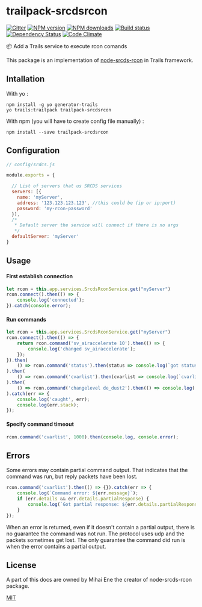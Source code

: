 # trailpack-srcdsrcon
[![Gitter][gitter-image]][gitter-url]
[![NPM version][npm-image]][npm-url]
[![NPM downloads][npm-download]][npm-url]
[![Build status][ci-image]][ci-url]
[![Dependency Status][daviddm-image]][daviddm-url]
[![Code Climate][codeclimate-image]][codeclimate-url]

:package: Add a Trails service to execute rcon comands

This package is an implementation of [node-srcds-rcon](https://github.com/randunel/node-srcds-rcon) in Trails framework.


## Intallation
With yo : 

```
npm install -g yo generator-trails
yo trails:trailpack trailpack-srcdsrcon
```

With npm (you will have to create config file manually) :
 
`npm install --save trailpack-srcdsrcon`

## Configuration
```js
// config/srdcs.js

module.exports = {

  // List of servers that us SRCDS services
  servers: [{
    name: 'myServer',
    address: '123.123.123.123', //this could be (ip or ip:port)
    password: 'my-rcon-password'
  }],
  /*
   * Default server the service will connect if there is no args
   */
  defaultServer: 'myServer'
}

```

## Usage

#### First establish connection

``` javascript
let rcon = this.app.services.SrcdsRconService.get("myServer")
rcon.connect().then(() => {
    console.log('connected');
}).catch(console.error);
```

#### Run commands

``` javascript
let rcon = this.app.services.SrcdsRconService.get("myServer")
rcon.connect().then(() => {
    return rcon.command('sv_airaccelerate 10').then(() => {
        console.log('changed sv_airaccelerate');
    });
}).then(
    () => rcon.command('status').then(status => console.log(`got status ${status}`))
).then(
    () => rcon.command('cvarlist').then(cvarlist => console.log(`cvarlist is \n${cvarlist}`))
).then(
    () => rcon.command('changelevel de_dust2').then(() => console.log('changed map'))
).catch(err => {
    console.log('caught', err);
    console.log(err.stack);
});
```

#### Specify command timeout

``` javascript
rcon.command('cvarlist', 1000).then(console.log, console.error);
```

## Errors

Some errors may contain partial command output. That indicates that the command was run, but reply packets have been lost.

``` javascript
rcon.command('cvarlist').then(() => {}).catch(err => {
    console.log(`Command error: ${err.message}`);
    if (err.details && err.details.partialResponse) {
        console.log(`Got partial response: ${err.details.partialResponse}`);
    }
});
```

When an error is returned, even if it doesn't contain a partial output, there is no guarantee the command was not run. The protocol uses udp and the packets sometimes get lost. The only guarantee the command did run is when the error contains a partial output.


## License
A part of this docs are owned by Mihai Ene the creator of node-srcds-rcon package.

[MIT](https://github.com/jaumard/trailpack-email/blob/master/LICENSE)

[npm-image]: https://img.shields.io/npm/v/trailpack-srcdsrcon.svg?style=flat-square
[npm-url]: https://npmjs.org/package/trailpack-srcdsrcon
[npm-download]: https://img.shields.io/npm/dt/trailpack-srcdsrcon.svg
[ci-image]: https://travis-ci.org/maissani/trailpack-srcdsrcon.svg?branch=master
[ci-url]: https://travis-ci.org/maissani/trailpack-srcdsrcon
[daviddm-image]: http://img.shields.io/david/maissani/trailpack-srcdsrcon.svg?style=flat-square
[daviddm-url]: https://david-dm.org/maissani/trailpack-srcdsrcon
[codeclimate-image]: https://img.shields.io/codeclimate/github/maissani/trailpack-srcdsrcon.svg?style=flat-square
[codeclimate-url]: https://codeclimate.com/github/maissani/trailpack-srcdsrcon
[gitter-image]: http://img.shields.io/badge/+%20GITTER-JOIN%20CHAT%20%E2%86%92-1DCE73.svg?style=flat-square
[gitter-url]: https://gitter.im/trailsjs/trails

